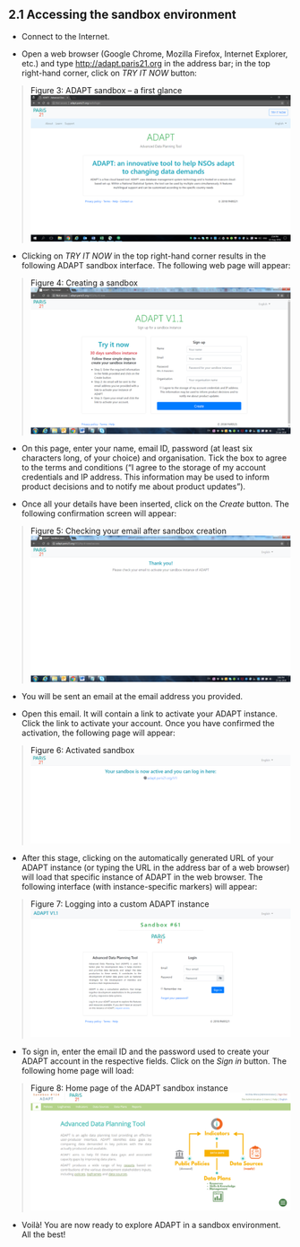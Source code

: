 ## 2.1 Accessing the sandbox environment <!-- {docsify-ignore} -->

-   Connect to the Internet.

-   Open a web browser (Google Chrome, Mozilla Firefox, Internet
    Explorer, etc.) and type <http://adapt.paris21.org> in the address bar; in the top right-hand corner, click on *TRY IT NOW* button:

><a id="figure3" class="figure-title">Figure 3: ADAPT sandbox – a first glance</a>
><img src="ADAPTmedia\media\image5.png" class="figures" />

-   Clicking on *TRY IT NOW* in the top right-hand corner results in the
    following ADAPT sandbox interface. The following web page will
    appear:

><a id="figure4" class="figure-title">Figure 4: Creating a sandbox</a>
><img src="ADAPTmedia\media\image6.png" class="figures" />

-   On this page, enter your name, email ID, password (at least six
    characters long, of your choice) and organisation. Tick the box to
    agree to the terms and conditions (“I agree to the storage of my
    account credentials and IP address. This information may be used to
    inform product decisions and to notify me about product updates”).

-   Once all your details have been inserted, click on the *Create*
    button. The following confirmation screen will appear:

><a id="figure5" class="figure-title">Figure 5: Checking your email after sandbox creation</a>
><img src="ADAPTmedia\media\image7.png" class="figures" />

-   You will be sent an email at the email address you provided.

-   Open this email. It will contain a link to activate your ADAPT
    instance. Click the link to activate your account. Once you have
    confirmed the activation, the following page will appear:

><a id="figure6" class="figure-title">Figure 6: Activated sandbox</a>
><img src="ADAPTmedia\media\image8.png" class="figures" />

-   After this stage, clicking on the automatically generated URL of
    your ADAPT instance (or typing the URL in the address bar of a web
    browser) will load that specific instance of ADAPT in the web
    browser. The following interface (with instance-specific markers)
    will appear:

><a id="figure7" class="figure-title">Figure 7: Logging into a custom ADAPT instance</a>
><img src="ADAPTmedia\media\image9.png" class="figures" />

-   To sign in, enter the email ID and the password used to create your
    ADAPT account in the respective fields. Click on the *Sign
    in* button. The following home page will load:

><a id="figure8" class="figure-title">Figure 8: Home page of the ADAPT sandbox instance</a>
><img src="ADAPTmedia\media\image10.png" class="figures" />

-   Voilà! You are now ready to explore ADAPT in a sandbox environment.
    All the best!
